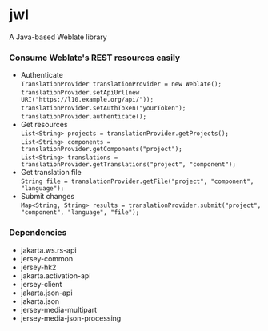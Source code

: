 # jwl
A Java-based Weblate library

### Consume Weblate's REST resources easily
- Authenticate  
`TranslationProvider translationProvider = new Weblate();`  
`translationProvider.setApiUrl(new URI("https://l10.example.org/api/"));`  
`translationProvider.setAuthToken("yourToken");`  
`translationProvider.authenticate();`  
- Get resources  
`List<String> projects = translationProvider.getProjects();`  
`List<String> components = translationProvider.getComponents("project");`  
`List<String> translations = translationProvider.getTranslations("project", "component");`  
- Get translation file  
`String file = translationProvider.getFile("project", "component", "language");`  
- Submit changes  
`Map<String, String> results = translationProvider.submit("project", "component", "language", "file");`  

### Dependencies
- jakarta.ws.rs-api
- jersey-common
- jersey-hk2
- jakarta.activation-api
- jersey-client
- jakarta.json-api
- jakarta.json
- jersey-media-multipart
- jersey-media-json-processing
